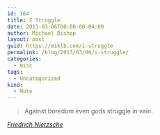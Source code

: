 ```yaml
---
id: 164
title: I Struggle
date: 2013-03-06T00:00:00-04:00
author: Michael Bishop
layout: post
guid: https://miklb.com/i-struggle
permalink: /blog/2013/03/06/i-struggle/
categories:
  - misc
tags:
  - Uncategorized
kind:
  - Note
---
```

<blockquote>
  <p>Against boredom even gods struggle in vain.</p>
</blockquote>

<p><cite><a href="http://www.lexido.com/EBOOK_TEXTS/THE_ANTICHRIST_.aspx?S=48&WSD_HL=297#WSD_HL">Friedrich Nietzsche</a></cite></p>